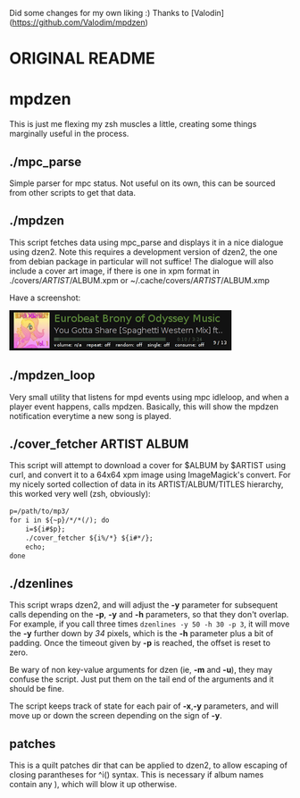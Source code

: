 Did some changes for my own liking :)
Thanks to [Valodin] (https://github.com/Valodim/mpdzen)

# ORIGINAL README
mpdzen
======

This is just me flexing my zsh muscles a little, creating some things
marginally useful in the process.

./mpc_parse
-----------

Simple parser for mpc status. Not useful on its own, this can be sourced
from other scripts to get that data.

./mpdzen
---------

This script fetches data using mpc_parse and displays it in a nice dialogue
using dzen2. Note this requires a development version of dzen2, the one from
debian package in particular will not suffice!
The dialogue will also include a cover art image, if there is one in xpm format
in ./covers/$ARTIST/$ALBUM.xpm or ~/.cache/covers/$ARTIST/$ALBUM.xmp

Have a screenshot:

![Screenshot](https://github.com/Valodim/mpdzen/raw/master/shot.png) 

./mpdzen_loop
-------------

Very small utility that listens for mpd events using mpc idleloop, and when
a player event happens, calls mpdzen. Basically, this will show the mpdzen
notification everytime a new song is played.

./cover_fetcher ARTIST ALBUM
----------------------------

This script will attempt to download a cover for $ALBUM by $ARTIST using curl,
and convert it to a 64x64 xpm image using ImageMagick's convert. For my nicely
sorted collection of data in its ARTIST/ALBUM/TITLES hierarchy, this worked
very well (zsh, obviously):

    p=/path/to/mp3/
    for i in ${~p}/*/*(/); do
        i=${i#$p};
        ./cover_fetcher ${i%/*} ${i#*/}; 
        echo; 
    done

./dzenlines
-----------

This script wraps dzen2, and will adjust the __-y__ parameter for subsequent
calls depending on the __-p__, __-y__ and __-h__ parameters, so that they don't
overlap. For example, if you call three times `dzenlines -y 50 -h 30 -p 3`, it
will move the __-y__ further down by *34* pixels, which is the __-h__ parameter
plus a bit of padding. Once the timeout given by __-p__ is reached, the offset
is reset to zero.

Be wary of non key-value arguments for dzen (ie, __-m__ and __-u__), they may
confuse the script. Just put them on the tail end of the arguments and it
should be fine.

The script keeps track of state for each pair of __-x__,__-y__ parameters, and
will move up or down the screen depending on the sign of __-y__.

patches
-------

This is a quilt patches dir that can be applied to dzen2, to allow escaping of
closing parantheses for ^i() syntax. This is necessary if album names contain
any ), which will blow it up otherwise.
